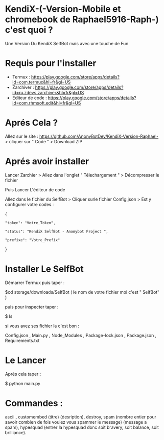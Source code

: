 # KendiX-(-Version-Mobile et chromebook de Raphael5916-Raph-) c'est quoi ? 

Une Version Du KendiX SelfBot mais avec une touche de Fun

# Requis pour l'installer

- Termux : https://play.google.com/store/apps/details?id=com.termux&hl=fr&gl=US
- Zarchiver : https://play.google.com/store/apps/details?id=ru.zdevs.zarchiver&hl=fr&gl=US
- Editeur de code : https://play.google.com/store/apps/details?id=com.rhmsoft.edit&hl=fr&gl=US

 # Aprés Cela ? 

Allez sur le site : https://github.com/AnonyBotDev/KendiX-Version-Raphael- > cliquer sur " Code " > Download ZIP

# Aprés avoir installer 

Lancer Zarchier > Allez dans l'onglet " Télechargement " > Décompresser le fichier 

Puis Lancer L'éditeur de code 

Allez dans le fichier du SelfBot > Cliquer surle fichier Config.json > Est y configurer votre codes :

{

	"token": "Votre_Token",

	"status": "KendiX SelfBot - Anonybot Project ",

	"prefixe": "Votre_Prefix"

}

# Installer Le SelfBot

Démarrer Termux puis taper : 

$cd storage/downloads/SelfBot ( le nom de votre fichier moi c'est  " SelfBot" )

puis pour inspecter taper : 

$ ls 

si vous avez ses fichier la c'est bon : 

Config.json , Main.py , Node_Modules , Package-lock.json , Package.json , Requirements.txt

# Le Lancer 
 
Aprés cela taper : 

$ python main.py

# Commandes :

ascii , customembed (titre) (desription), destroy, spam (nombre entier pour savoir combien de fois voulez vous spammer le message) (message a spam), hypesquad (entrer la hypesquad donc soit bravery, soit balance, soit brilliance).
